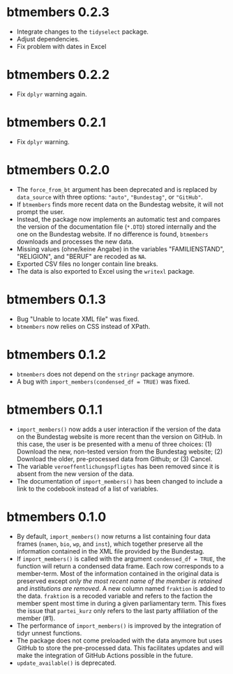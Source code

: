 # btmembers 0.2.3

* Integrate changes to the `tidyselect` package.
* Adjust dependencies. 
* Fix problem with dates in Excel 


# btmembers 0.2.2

* Fix `dplyr` warning again.


# btmembers 0.2.1

* Fix `dplyr` warning.


# btmembers 0.2.0

* The `force_from_bt` argument has been deprecated and is replaced by `data_source` with three options: `"auto"`, `"Bundestag"`, or `"GitHub"`. 
* If `btmembers` finds more recent data on the Bundestag website, it will not prompt the user. 
* Instead, the package now implements an automatic test and compares the version of the documentation file (`*.DTD`) stored internally and the one on the Bundestag website. If no difference is found, `btmembers` downloads and processes the new data. 
* Missing values (ohne/keine Angabe) in the variables "FAMILIENSTAND", "RELIGION", and "BERUF" are recoded as `NA`.
* Exported CSV files no longer contain line breaks.
* The data is also exported to Excel using the `writexl` package. 


# btmembers 0.1.3

* Bug "Unable to locate XML file" was fixed.
* `btmembers` now relies on CSS instead of XPath. 


# btmembers 0.1.2

* `btmembers` does not depend on the `stringr` package anymore.
* A bug with `import_members(condensed_df = TRUE)` was fixed.


# btmembers 0.1.1

* `import_members()` now adds a user interaction if the version of the data on the Bundestag website is more recent than the version on GitHub. In this case, the user is be presented with a menu of three choices: (1) Download the new, non-tested version from the Bundestag website; (2) Download the older, pre-processed data from Github; or (3) Cancel.
* The variable `veroeffentlichungspfligtes` has been removed since it is absent from the new version of the data. 
* The documentation of `import_members()` has been changed to include a link to the codebook instead of a list of variables. 


# btmembers 0.1.0

* By default, `import_members()` now returns a list containing four data frames (`namen`, `bio`, `wp`, and `inst`), which together preserve all the information contained in the XML file provided by the Bundestag.
* If `import_members()` is called with the argument `condensed_df = TRUE`, the function will return a condensed data frame. Each row corresponds to a member-term. Most of the information contained in the original data is preserved except _only the most recent name of the member is retained_ and _institutions are removed_. A new column named `fraktion` is added to the data. `fraktion` is a recoded variable and refers to the faction the member spent most time in during a given parliamentary term. This fixes the issue that `partei_kurz` only refers to the last party affiliation of the member (#1).
* The performance of `import_members()` is improved by the integration of tidyr unnest functions. 
* The package does not come preloaded with the data anymore but uses GitHub to store the pre-processed data. This facilitates updates and will make the integration of GitHub Actions possible in the future. 
* `update_available()` is deprecated. 

